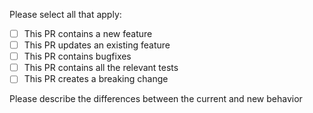 Please select all that apply:

* [ ] This PR contains a new feature
* [ ] This PR updates an existing feature
* [ ] This PR contains bugfixes
* [ ] This PR contains all the relevant tests
* [ ] This PR creates a breaking change

Please describe the differences between the current and new behavior
